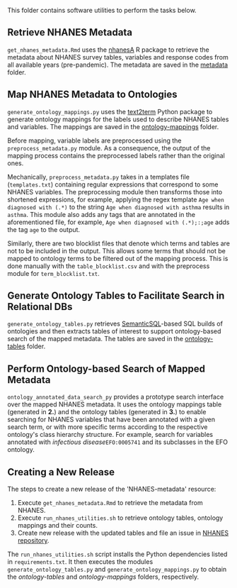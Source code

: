 This folder contains software utilities to perform the tasks below.

## Retrieve NHANES Metadata
`get_nhanes_metadata.Rmd` uses the [nhanesA](https://github.com/cjendres1/nhanes) R package to retrieve the metadata about NHANES survey tables, variables and response codes from all available years (pre-pandemic). The metadata are saved in the [metadata](https://github.com/ccb-hms/NHANES-metadata/tree/master/metadata) folder. 

## Map NHANES Metadata to Ontologies
`generate_ontology_mappings.py` uses the [text2term](https://github.com/ccb-hms/ontology-mapper) Python package to generate ontology mappings for the labels used to describe NHANES tables and variables. The mappings are saved in the [ontology-mappings](https://github.com/ccb-hms/NHANES-metadata/tree/master/ontology-mappings) folder. 

Before mapping, variable labels are preprocessed using the `preprocess_metadata.py` module. As a consequence, the output of the mapping process contains the preprocessed labels rather than the original ones. 

Mechanically, `preprocess_metadata.py` takes in a templates file (`templates.txt`) containing regular expressions that correspond to some NHANES variables. The preprocessing module then transforms those into shortened expressions, for example, applying the regex template `Age when diagnosed with (.*)` to the string `Age when diagnosed with asthma` results in `asthma`. This module also adds any tags that are annotated in the aforementioned file, for example, `Age when diagnosed with (.*);:;age` adds the tag `age` to the output. 

Similarly, there are two blocklist files that denote which terms and tables are not to be included in the output. This allows some terms that should not be mapped to ontology terms to be filtered out of the mapping process. This is done manually with the `table_blocklist.csv` and with the preprocess module for `term_blocklist.txt`.

## Generate Ontology Tables to Facilitate Search in Relational DBs
`generate_ontology_tables.py` retrieves [SemanticSQL](https://github.com/INCATools/semantic-sql)-based SQL builds of ontologies and then extracts tables of interest to support ontology-based search of the mapped metadata. The tables are saved in the [ontology-tables](https://github.com/ccb-hms/NHANES-metadata/tree/master/ontology-tables) folder.

## Perform Ontology-based Search of Mapped Metadata
`ontology_annotated_data_search_py` provides a prototype search interface over the mapped NHANES metadata. It uses the ontology mappings table (generated in **2.**) and the ontology tables (generated in **3.**) to enable searching for NHANES variables that have been annotated with a given search term, or with more specific terms according to the respective ontology's class hierarchy structure. For example, search for variables annotated with _infectious disease_`EFO:0005741` and its subclasses in the EFO ontology.

## Creating a New Release

The steps to create a new release of the 'NHANES-metadata' resource:
1. Execute `get_nhanes_metadata.Rmd` to retrieve the metadata from NHANES.
2. Execute `run_nhanes_utilities.sh` to retrieve ontology tables, ontology mappings and their counts. 
3. Create new release with the updated tables and file an issue in [NHANES repository](https://github.com/ccb-hms/NHANES). 

The `run_nhanes_utilities.sh` script installs the Python dependencies listed in `requirements.txt`. It then executes the modules `generate_ontology_tables.py` and `generate_ontology_mappings.py` to obtain the _ontology-tables_ and _ontology-mappings_ folders, respectively.